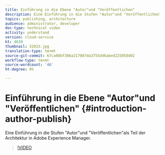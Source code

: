 ```yaml
---
title: Einführung in die Ebene "Autor"und "Veröffentlichen"
description: Eine Einführung in die Stufen "Autor"und "Veröffentlichen"als Teil der Architektur in Adobe Experience Manager.
topics: publishing, architecture
audience: administrator, developer
doc-type: technical video
activity: understand
version: cloud-service
kt: 4639
thumbnail: 32033.jpg
translation-type: tm+mt
source-git-commit: 67ca08bf386a217807da3755d46abed225050d02
workflow-type: tm+mt
source-wordcount: '46'
ht-degree: 0%

---
```



# Einführung in die Ebene &quot;Autor&quot;und &quot;Veröffentlichen&quot; {#introduction-author-publish}

Eine Einführung in die Stufen &quot;Autor&quot;und &quot;Veröffentlichen&quot;als Teil der Architektur in Adobe Experience Manager.

>[!VIDEO](https://video.tv.adobe.com/v/32033/?quality=12&learn=on)
